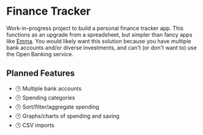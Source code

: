 # Finance Tracker
Work-in-progress project to build a personal finance tracker app. This functions as an upgrade from a spreadsheet, but simpler than fancy apps like [Emma](https://emma-app.com). You would likely want this solution because you have multiple bank accounts and/or diverse investments, and can't (or don't want to) use the Open Banking service.

## Planned Features
- 🕒 Multiple bank accounts
- 🕒 Spending categories
- 🕒 Sort/filter/aggregate spending
- 🕒 Graphs/charts of spending and saving
- 🕒 CSV imports